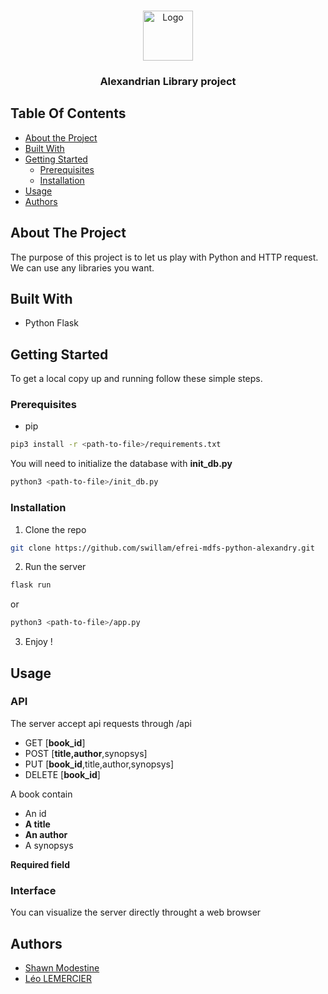<br/>
<p align="center">
  <a href="https://github.com/swillam/efrei-mdfs-python-alexandry">
    <img src="static/favicon.ico" alt="Logo" width="80" height="80">
  </a>

  <h3 align="center">Alexandrian Library project</h3>

</p>

## Table Of Contents

* [About the Project](#about-the-project)
* [Built With](#built-with)
* [Getting Started](#getting-started)
  * [Prerequisites](#prerequisites)
  * [Installation](#installation)
* [Usage](#usage)
* [Authors](#authors)

## About The Project

The purpose of this project is to let us play with Python and HTTP request. We can use any libraries you want.

## Built With

* Python Flask

## Getting Started

To get a local copy up and running follow these simple steps.

### Prerequisites

* pip

```sh
pip3 install -r <path-to-file>/requirements.txt
```

You will need to initialize the database with **init_db.py**

```sh
python3 <path-to-file>/init_db.py
```

### Installation

1. Clone the repo

```sh
git clone https://github.com/swillam/efrei-mdfs-python-alexandry.git
```

2. Run the server

```sh
flask run
```

or

```sh
python3 <path-to-file>/app.py
```

3. Enjoy !

## Usage

### API

The server accept api requests through /api

* GET [**book_id**]
* POST [**title,author**,synopsys]
* PUT [**book_id**,title,author,synopsys]
* DELETE [**book_id**]

A book contain

* An id
* **A title**
* **An author**
* A synopsys

**Required field**

### Interface

You can visualize the server directly throught a web browser

## Authors

* [Shawn Modestine](https://github.com/swilliam)
* [Léo LEMERCIER](https://github.com/sosniik)
